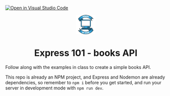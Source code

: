 [![Open in Visual Studio Code](https://classroom.github.com/assets/open-in-vscode-f059dc9a6f8d3a56e377f745f24479a46679e63a5d9fe6f495e02850cd0d8118.svg)](https://classroom.github.com/online_ide?assignment_repo_id=6542578&assignment_repo_type=AssignmentRepo)
<div align="center">
    <img alt="School of Code" src="./images/soc-logo.png" width="60" />
</div>
<h1 align="center">
  Express 101 - books API
</h1>

Follow along with the examples in class to create a simple books API.

This repo is already an NPM project, and Express and Nodemon are already dependencies, so remember to `npm i` before you get started, and run your server in development mode with `npm run dev`.
